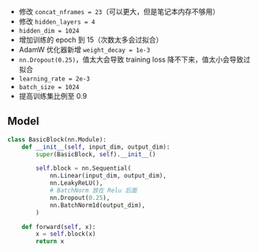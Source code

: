 - 修改 `concat_nframes = 23`（可以更大，但是笔记本内存不够用）
- 修改 `hidden_layers = 4`
- `hidden_dim = 1024`
- 增加训练的 epoch 到 15（次数太多会过拟合）
- AdamW 优化器新增 `weight_decay = 1e-3`
- `nn.Dropout(0.25)`，值太大会导致 training loss 降不下来，值太小会导致过拟合
- `learning_rate = 2e-3`
- `batch_size = 1024`
- 提高训练集比例至 0.9

## Model

```python
class BasicBlock(nn.Module):
    def __init__(self, input_dim, output_dim):
        super(BasicBlock, self).__init__()

        self.block = nn.Sequential(
            nn.Linear(input_dim, output_dim),
            nn.LeakyReLU(),
            # BatchNorm 放在 Relu 后面
            nn.Dropout(0.25),
            nn.BatchNorm1d(output_dim),
        )

    def forward(self, x):
        x = self.block(x)
        return x
```

